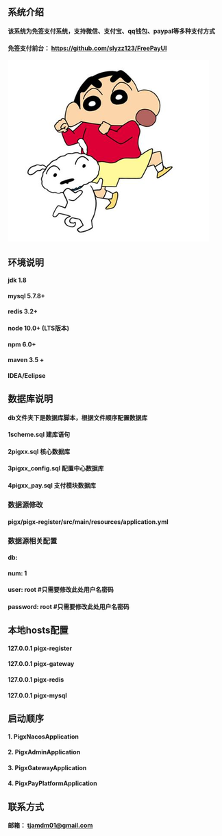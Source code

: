 ## 系统介绍
#### 该系统为免签支付系统，支持微信、支付宝、qq钱包、paypal等多种支付方式
#### 免签支付前台： https://github.com/slyzz123/FreePayUI
#### ![image](https://github.com/slyzz123/FreePayment/blob/master/introduce/fthtryjty.jpg)

## 环境说明
#### jdk 1.8
#### mysql 5.7.8+ 
#### redis 3.2+
#### node 10.0+ (LTS版本)
#### npm 6.0+
#### maven 3.5 +
#### IDEA/Eclipse

## 数据库说明
#### db文件夹下是数据库脚本，根据文件顺序配置数据库
#### 1scheme.sql    建库语句
#### 2pigxx.sql     核心数据库
#### 3pigxx_config.sql  配置中心数据库
#### 4pigxx_pay.sql   支付模块数据库

### 数据源修改
#### pigx/pigx-register/src/main/resources/application.yml
### 数据源相关配置
#### db:
####   num: 1
####   user: root      #只需要修改此处用户名密码
####   password: root  #只需要修改此处用户名密码

## 本地hosts配置
#### 127.0.0.1 pigx-register
#### 127.0.0.1 pigx-gateway
#### 127.0.0.1 pigx-redis
#### 127.0.0.1 pigx-mysql

## 启动顺序
#### 1. PigxNacosApplication   
#### 2. PigxAdminApplication  
#### 3. PigxGatewayApplication 
#### 4. PigxPayPlatformApplication 

## 联系方式
#### 邮箱： tjamdm01@gmail.com
